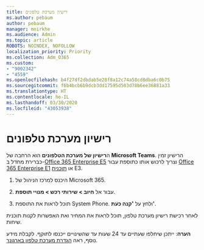 ```yaml
---
title: רישיון מערכת טלפונים
ms.author: pebaum
author: pebaum
manager: mnirkhe
ms.audience: Admin
ms.topic: article
ROBOTS: NOINDEX, NOFOLLOW
localization_priority: Priority
ms.collection: Adm_O365
ms.custom:
- "9002342"
- "4559"
ms.openlocfilehash: b4f27df2dbdab5e28f8a12c74a58cd8dba6c0b75
ms.sourcegitcommit: f6b4bcb6b9dcb3dd17595d503d78b6ee36881a33
ms.translationtype: HT
ms.contentlocale: he-IL
ms.lasthandoff: 03/30/2020
ms.locfileid: "43053938"
---
```

# <a name="phone-system-license"></a>רישיון מערכת טלפונים

ה**רישיון של מערכת הטלפונים** הוא הרחבה של **Microsoft Teams**. הרישיון זמין כברירת מחדל ב-[Office 365 Enterprise E5](https://www.microsoft.com/microsoft-365/business/office-365-enterprise-e5-business-software?rtc=1&activetab=pivot%3aoverviewtab) וצריך לרכוש אותו כתוספת עבור [Office 365 Enterprise E1](https://products.office.com/business/office-365-enterprise-e1-business-software) או [תוכנית](https://products.office.com/business/office-365-enterprise-e3-business-software) E3.

1. היכנס למרכז הניהול של Microsoft 365.

2. עבור אל **חיוב > שירותי רכש > מנויי תוספת**. 

3. תוכל לראות את התוספת System Phone. ולחץ על **'קנה כעת'**.

לאחר רכישת רישיון מערכת טלפון, תוכל לראות את המחיר ואת האפשרות לקנות תוכנית שיחות.

**הערה**: ייתכן שיחלפו שעתיים עד 24 שעות עד שהשינויים ייכנסו לתוקף. לקבלת מידע נוסף, ראה [הגדרת מערכת טלפון בארגונך](https://docs.microsoft.com/MicrosoftTeams/setting-up-your-phone-system). 

